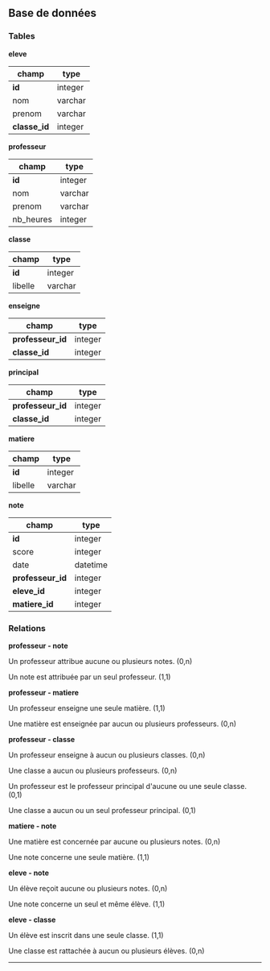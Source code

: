 ## Base de données

### Tables

**eleve**

|champ|type|
|-|-|
|**id**|integer|
|nom|varchar|
|prenom|varchar|
|**classe_id**|integer|

**professeur**

|champ|type|
|-|-|
|**id**|integer|
|nom|varchar|
|prenom|varchar|
|nb_heures|integer|

**classe**

|champ|type|
|-|-|
|**id**|integer|
|libelle|varchar|

**enseigne**

|champ|type|
|-|-|
|**professeur_id**|integer|
|**classe_id**|integer|

**principal**

|champ|type|
|-|-|
|**professeur_id**|integer|
|**classe_id**|integer|

**matiere**

|champ|type|
|-|-|
|**id**|integer|
|libelle|varchar|

**note**

|champ|type|
|-|-|
|**id**|integer|
|score|integer|
|date|datetime|
|**professeur_id**|integer|
|**eleve_id**|integer|
|**matiere_id**|integer|

### Relations

**professeur - note**

Un professeur attribue aucune ou plusieurs notes. (0,n)

Un note est attribuée par un seul professeur. (1,1)

**professeur - matiere**

Un professeur enseigne une seule matière. (1,1)

Une matière est enseignée par aucun ou plusieurs professeurs. (0,n)

**professeur - classe**

Un professeur enseigne à aucun ou plusieurs classes. (0,n)

Une classe a aucun ou plusieurs professeurs. (0,n)

Un professeur est le professeur principal d'aucune ou une seule classe. (0,1)

Une classe a aucun ou un seul professeur principal. (0,1)

**matiere - note**

Une matière est concernée par aucune ou plusieurs notes. (0,n)

Une note concerne une seule matière. (1,1)

**eleve - note**

Un élève reçoit aucune ou plusieurs notes. (0,n)

Une note concerne un seul et même élève. (1,1)

**eleve - classe**

Un élève est inscrit dans une seule classe. (1,1)

Une classe est rattachée à aucun ou plusieurs élèves. (0,n)

***